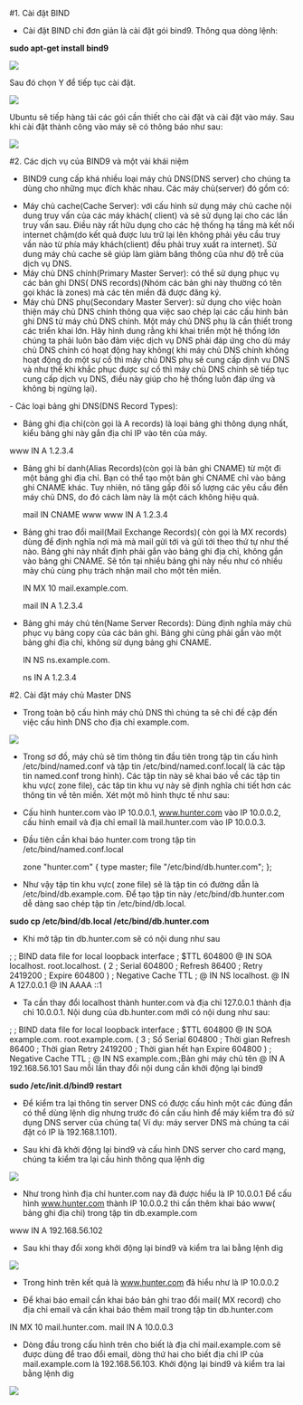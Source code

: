 
#1. Cài đặt BIND

- Cài đặt BIND chỉ đơn giản là cài đặt gói bind9. Thông qua dòng lệnh:

**sudo apt-get install bind9**

<img src="http://i.imgur.com/gnb2MxE.png">

Sau đó chọn Y để tiếp tục cài đặt.

<img src="http://i.imgur.com/Cbqhufc.png">

Ubuntu sẽ tiếp hàng tải các gói cần thiết cho cài đặt và cài đặt vào máy. Sau khi cài đặt thành công vào máy sẽ có thông báo như sau:

<img src="http://i.imgur.com/VYD3jdj.png">


#2. Các dịch vụ của BIND9 và một vài khái niệm

- BIND9 cung cấp khá nhiều loại máy chủ DNS(DNS server) cho chúng ta dùng cho những mục đích khác nhau. Các máy chủ(server) đó gồm có:
<ul>
<li>Máy chủ cache(Cache Server): với cấu hình sử dụng máy chủ cache nội dung truy vấn của các máy khách( client) và sẽ sử dụng lại cho các lần truy vấn sau. Điều này rất hữu dụng cho các hệ thống hạ tầng mà kết nối internet chậm(do kết quả được lưu trữ lại lên không phải yêu cầu truy vần nào từ phía máy khách(client) đều phải truy xuất ra internet). Sử dung máy chủ cache sẽ giúp làm giảm băng thông cũa như độ trễ của dịch vụ DNS.</li>
<li>Máy chủ DNS chính(Primary Master Server): có thể sử dụng phục vụ các bản ghi DNS( DNS records)(Nhóm các bản ghi này thường có tên gọi khác là zones) mà các tên miền đã được đăng ký.</li>
<li>Máy chủ DNS phụ(Secondary Master Server): sử dụng cho việc hoàn thiện máy chủ DNS chính thông qua việc sao chép lại các cấu hình bản ghi DNS từ máy chủ DNS chính. Một máy chủ DNS phụ là cần thiết trong các triển khai lớn. Hãy hình dung rằng khi khai triển một hệ thống lớn chúng ta phải luôn bảo đảm việc dịch vụ DNS phải đáp ứng cho dù máy chủ DNS chính có hoạt động hay không( khi máy chủ DNS chính không hoạt động do một sự cố thì máy chủ DNS phụ sẽ cung cấp dịnh vu DNS và như thế khi khắc phục được sự cố thì máy chủ DNS chính sẽ tiếp tục cung cấp dịch vụ DNS, điều này giúp cho hệ thống luôn đáp ứng và không bị ngừng lại).</li>
</ul>
- Các loại bảng ghi DNS(DNS Record Types):

+ Bảng ghi địa chỉ(còn gọi là A records) là loại bảng ghi thông dụng nhất, kiểu bảng ghi này gắn địa chỉ IP vào tên của máy.

www IN A 1.2.3.4

+ Bảng ghi bí danh(Alias Records)(còn gọi là bản ghi CNAME) từ một đi một bảng ghi địa chỉ. Bạn có thể tạo một bản ghi CNAME chỉ vào bảng ghi CNAME khác. Tuy nhiên, nó tăng gấp đôi số lượng các yêu cầu đến máy chủ DNS, do đó cách làm này là một cách không hiệu quả.

  mail IN CNAME www
  www IN A 1.2.3.4

+ Bảng ghi trao đổi mail(Mail Exchange Records)( còn gọi là MX records) dùng để định nghĩa nơi mà mà mail gửi tới và gửi tới theo thứ tự như thế nào. Bảng ghi này nhất định phải gắn vào bảng ghi địa chỉ, không gắn vào bảng ghi CNAME. Sẽ tồn tại nhiều bảng ghi này nếu như có nhiều mày chủ cùng phụ trách nhận mail cho một tên miền.

  IN MX 10 mail.example.com.

  mail IN A 1.2.3.4

+ Bảng ghi máy chủ tên(Name Server Records): Dùng định nghĩa máy chủ phục vụ bảng copy của các bản ghi. Bảng ghi củng phải gắn vào một bảng ghi địa chỉ, không sử dụng bảng ghi CNAME.

  IN NS ns.example.com.

  ns IN A 1.2.3.4


#2. Cài đặt máy chủ Master DNS

- Trong toàn bộ cấu hình máy chủ DNS thì chúng ta sẽ chỉ đề cập đến việc cấu hình DNS cho địa chỉ example.com.

<img src="http://2.bp.blogspot.com/-HtAGELPznvE/UKWOq3IlwNI/AAAAAAAAAFc/KG7kHHeEndQ/s1600/dns-model-2.png">

- Trong sơ đồ, máy chủ sẽ tìm thông tin đầu tiên trong tập tin cấu hình /etc/bind/named.conf và tập tin /etc/bind/named.conf.local( là các tập tin named.conf trong hình). Các tập tin này sẽ khai báo về các tập tin khu vực( zone file), các tâp tin khu vự này sẽ định nghĩa chi tiết hơn các thông tin về tên miền.
Xét một mô hình thực tế như sau:

- Cấu hình hunter.com vào IP 10.0.0.1, www.hunter.com vào IP 10.0.0.2, cấu hình email và địa chỉ email là mail.hunter.com vào IP 10.0.0.3. 

- Đầu tiên cần khai báo hunter.com trong tập tin /etc/bind/named.conf.local

  zone "hunter.com" {
  type master;
  file "/etc/bind/db.hunter.com";
  };


- Như vậy tập tin khu vực( zone file) sẽ là tập tin có đường dẫn là /etc/bind/db.example.com. Để tạo tập tin này /etc/bind/db.hunter.com dễ dàng sao chép tập tin /etc/bind/db.local.

**sudo cp /etc/bind/db.local /etc/bind/db.hunter.com**

- Khi mở tập tin db.hunter.com sẽ có nội dung như sau

;
; BIND data file for local loopback interface
;
$TTL 604800
@ IN SOA localhost. root.localhost. (
2 ; Serial
604800 ; Refresh
86400 ; Retry
2419200 ; Expire
604800 ) ; Negative Cache TTL
;
@ IN NS localhost.
@ IN A 127.0.0.1
@ IN AAAA ::1

- Ta cần thay đổi localhost thành hunter.com và địa chỉ 127.0.0.1 thành địa chỉ 10.0.0.1. Nội dung của db.hunter.com mới có nội dung như sau:

;
; BIND data file for local loopback interface
;
$TTL 604800
@ IN SOA example.com. root.example.com. (
3 ; Số Serial
604800 ; Thời gian Refresh
86400 ; Thời gian Retry
2419200 ; Thời gian hết hạn Expire
604800 ) ; Negative Cache TTL
;
@ IN NS example.com.;Bản ghi máy chủ tên
@ IN A 192.168.56.101
Sau mỗi lần thay đổi nội dung cần khởi động lại bind9

  **sudo /etc/init.d/bind9 restart**

- Để kiểm tra lại thông tin server DNS có được cấu hình một các đúng đắn có thể dùng lệnh dig nhưng trước đó cần cấu hình để máy kiểm tra đó sử dụng DNS server của chúng ta( Ví dụ: máy server DNS mà chúng ta cái đặt có IP là 192.168.1.101). 

- Sau khi đã khởi động lại bind9 và cấu hình DNS server cho card mạng, chúng ta kiểm tra lại cấu hình thông qua lệnh dig

<img src="http://i.imgur.com/epZ7IRo.png">

- Như trong hình địa chỉ hunter.com nay đã được hiểu là IP 10.0.0.1
Để cấu hình www.hunter.com thành IP 10.0.0.2 thì cần thêm khai báo www( bảng ghi địa chỉ) trong tập tin db.example.com

www IN A 192.168.56.102

- Sau khi thay đổi xong khởi động lại bind9 và kiểm tra lai bằng lệnh dig

<img src="http://i.imgur.com/RZ2tNFx.png">

- Trong hình trên kết quả là www.hunter.com đã hiểu như là IP 10.0.0.2

- Để khai báo email cần khai báo bản ghi trao đổi mail( MX record) cho địa chỉ email và cần khai báo thêm mail trong tập tin db.hunter.com

IN MX 10 mail.hunter.com.
mail IN A 10.0.0.3

- Dòng đầu trong cấu hình trên cho biết là địa chỉ mail.example.com sẽ được dùng để trao đổi email, dòng thứ hai cho biết địa chỉ IP của mail.example.com là 192.168.56.103. Khởi động lại bind9 và kiểm tra lai bằng lệnh dig

<img src="http://i.imgur.com/le2Y6eo.png">

